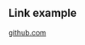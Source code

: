 <!DOCTYPE html>
<html>
  <head>
    <title>My Unblocked Sites GitHub!</title>
  </head>
  <body>
    <h2>Link example</h2>
    <a href="https://github.com/TrickJoker312/Unblocked-Sites/">github.com</a>
  </body>
</html>
